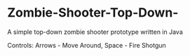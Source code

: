 # Zombie-Shooter-Top-Down-
A simple top-down zombie shooter prototype written in Java

Controls: Arrows - Move Around, Space - Fire Shotgun

